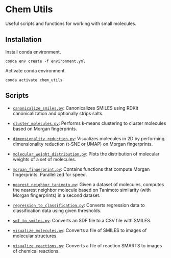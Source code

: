 # Chem Utils

Useful scripts and functions for working with small molecules.

## Installation

Install conda environment.
```
conda env create -f environment.yml
```

Activate conda environment.
```
conda activate chem_utils
```

## Scripts

- [`canonicalize_smiles.py`](https://github.com/swansonk14/chem_utils/blob/main/canonicalize_smiles.py): Canonicalizes SMILES using RDKit canonicalization and optionally strips salts.

- [`cluster_molecules.py`](https://github.com/swansonk14/chem_utils/blob/main/cluster_molecules.py): Performs k-means clustering to cluster molecules based on Morgan fingerprints.

- [`dimensionality_reduction.py`](https://github.com/swansonk14/chem_utils/blob/main/dimensionality_reduction.py): Visualizes molecules in 2D by performing dimensionality reduction (t-SNE or UMAP) on Morgan fingerprints.

- [`molecular_weight_distribution.py`](https://github.com/swansonk14/chem_utils/blob/main/molecular_weight_distribution.py): Plots the distribution of molecular weights of a set of molecules.

- [`morgan_fingerprint.py`](https://github.com/swansonk14/chem_utils/blob/main/morgan_fingerprint.py): Contains functions that compute Morgan fingerprints. Parallelized for speed.

- [`nearest_neighbor_tanimoto.py`](https://github.com/swansonk14/chem_utils/blob/main/nearest_neighbor_tanimoto.py): Given a dataset of molecules, computes the nearest neighbor molecule based on Tanimoto similarity (with Morgan fingerprints) in a second dataset.

- [`regression_to_classification.py`](https://github.com/swansonk14/chem_utils/blob/main/regression_to_classification.py): Converts regression data to classification data using given thresholds.

- [`sdf_to_smiles.py`](https://github.com/swansonk14/chem_utils/blob/main/sdf_to_smiles.py): Converts an SDF file to a CSV file with SMILES.

- [`visualize_molecules.py`](https://github.com/swansonk14/chem_utils/blob/main/visualize_molecules.py): Converts a file of SMILES to images of molecular structures.

- [`visualize_reactions.py`](https://github.com/swansonk14/chem_utils/blob/main/visualize_reactions.py): Converts a file of reaction SMARTS to images of chemical reactions.
